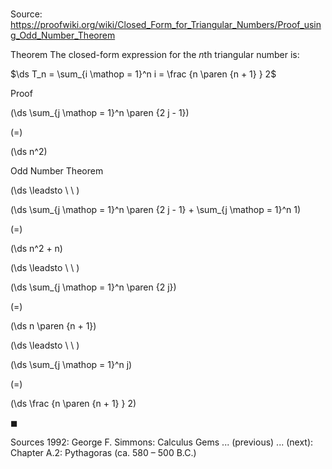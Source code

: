 # 

Source: https://proofwiki.org/wiki/Closed_Form_for_Triangular_Numbers/Proof_using_Odd_Number_Theorem

Theorem
The closed-form expression for the $n$th triangular number is:

$\ds T_n = \sum_{i \mathop = 1}^n i = \frac {n \paren {n + 1} } 2$


Proof













\(\ds \sum_{j \mathop = 1}^n \paren {2 j - 1}\)

\(=\)







\(\ds n^2\)





Odd Number Theorem








\(\ds \leadsto \ \ \)





\(\ds \sum_{j \mathop = 1}^n \paren {2 j - 1} + \sum_{j \mathop = 1}^n 1\)

\(=\)







\(\ds n^2 + n\)














\(\ds \leadsto \ \ \)





\(\ds \sum_{j \mathop = 1}^n \paren {2 j}\)

\(=\)







\(\ds n \paren {n + 1}\)














\(\ds \leadsto \ \ \)





\(\ds \sum_{j \mathop = 1}^n j\)

\(=\)







\(\ds \frac {n \paren {n + 1} } 2\)









$\blacksquare$


Sources
1992: George F. Simmons: Calculus Gems ... (previous) ... (next): Chapter $\text {A}.2$: Pythagoras (ca. $\text {580}$ – $\text {500}$ B.C.)




